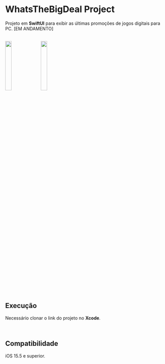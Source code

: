 # WhatsTheBigDeal Project

Projeto em **SwiftUI** para exibir as últimas promoções de jogos digitais para PC. [EM ANDAMENTO]

<br>

<div align="left">
<img src="https://user-images.githubusercontent.com/41010243/189772984-34182e39-7cc3-4a47-b2b2-f8145ff9a926.png" width="20%">
&nbsp;
<!-- img src="https://user-images.githubusercontent.com/41010243/189773039-530d443f-072f-49e8-9d2c-909478dcb1bf.png"width="20%" -->
<img src="https://user-images.githubusercontent.com/41010243/189773087-eb1413e2-9097-4630-be1c-e276b823adca.png" width="20%">
&nbsp;
<!-- img src="https://user-images.githubusercontent.com/41010243/189773096-cdc6fb1c-ea73-4f25-8e71-63e70d991b38.png"width="20%" -->
</div>

<br>

## Execução

Necessário clonar o link do projeto no **Xcode**.

<br>

## Compatibilidade

iOS 15.5 e superior.

